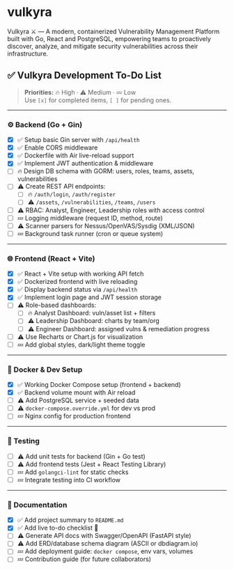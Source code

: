 # vulkyra
Vulkyra ⚔️ — A modern, containerized Vulnerability Management Platform built with Go, React and PostgreSQL, empowering teams to proactively discover, analyze, and mitigate security vulnerabilities across their infrastructure.

## ✅ Vulkyra Development To-Do List

> **Priorities:** 🔥 High ‧ ⚠️ Medium ‧ 💤 Low  
> Use `[x]` for completed items, `[ ]` for pending ones.

---

### ⚙️ Backend (Go + Gin)

- [x] ✅ Setup basic Gin server with `/api/health`
- [x] ✅ Enable CORS middleware
- [x] ✅ Dockerfile with Air live-reload support
- [x] ✅ Implement JWT authentication & middleware
- [ ] 🔥 Design DB schema with GORM: users, roles, teams, assets, vulnerabilities
- [ ] ⚠️ Create REST API endpoints:
  - [ ] 🔥 `/auth/login`, `/auth/register`
  - [ ] ⚠️ `/assets`, `/vulnerabilities`, `/teams`, `/users`
- [ ] ⚠️ RBAC: Analyst, Engineer, Leadership roles with access control
- [ ] 💤 Logging middleware (request ID, method, route)
- [ ] ⚠️ Scanner parsers for Nessus/OpenVAS/Sysdig (XML/JSON)
- [ ] 💤 Background task runner (cron or queue system)

---

### 🌐 Frontend (React + Vite)

- [x] ✅ React + Vite setup with working API fetch
- [x] ✅ Dockerized frontend with live reloading
- [x] ✅ Display backend status via `/api/health`
- [x] ✅ Implement login page and JWT session storage
- [ ] ⚠️ Role-based dashboards:
  - [ ] 🔥 Analyst Dashboard: vuln/asset list + filters
  - [ ] ⚠️ Leadership Dashboard: charts by team/org
  - [ ] ⚠️ Engineer Dashboard: assigned vulns & remediation progress
- [ ] ⚠️ Use Recharts or Chart.js for visualization
- [ ] 💤 Add global styles, dark/light theme toggle

---

### 🐳 Docker & Dev Setup

- [x] ✅ Working Docker Compose setup (frontend + backend)
- [x] ✅ Backend volume mount with Air reload
- [ ] ⚠️ Add PostgreSQL service + seeded data
- [ ] ⚠️ `docker-compose.override.yml` for dev vs prod
- [ ] 💤 Nginx config for production frontend

---

### 🧪 Testing

- [ ] ⚠️ Add unit tests for backend (Gin + Go test)
- [ ] ⚠️ Add frontend tests (Jest + React Testing Library)
- [ ] 💤 Add `golangci-lint` for static checks
- [ ] 💤 Integrate testing into CI workflow

---

### 🧾 Documentation

- [x] ✅ Add project summary to `README.md`
- [x] ✅ Add live to-do checklist 🧠
- [ ] ⚠️ Generate API docs with Swagger/OpenAPI (FastAPI style)
- [ ] ⚠️ Add ERD/database schema diagram (ASCII or dbdiagram.io)
- [ ] 💤 Add deployment guide: `docker compose`, env vars, volumes
- [ ] 💤 Contribution guide (for future collaborators)
